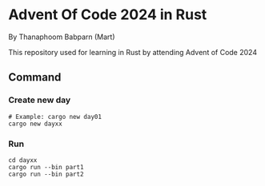 # Advent Of Code 2024 in Rust

By Thanaphoom Babparn (Mart)

This repository used for learning in Rust by attending Advent of Code 2024

## Command

### Create new day
```shell
# Example: cargo new day01
cargo new dayxx
```

### Run 
```shell
cd dayxx
cargo run --bin part1
cargo run --bin part2
```